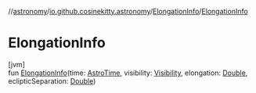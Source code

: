 //[astronomy](../../../index.md)/[io.github.cosinekitty.astronomy](../index.md)/[ElongationInfo](index.md)/[ElongationInfo](-elongation-info.md)

# ElongationInfo

[jvm]\
fun [ElongationInfo](-elongation-info.md)(time: [AstroTime](../-astro-time/index.md), visibility: [Visibility](../-visibility/index.md), elongation: [Double](https://kotlinlang.org/api/latest/jvm/stdlib/kotlin/-double/index.html), eclipticSeparation: [Double](https://kotlinlang.org/api/latest/jvm/stdlib/kotlin/-double/index.html))
